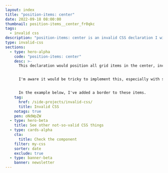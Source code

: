```yaml
---
layout: index
title: "position-items: center"
date: 2022-09-18 08:00:00
thumbnail: position-items__center_fr0qkc
tags:
  - invalid css
description: "position-items: center is an invalid CSS declaration I wish existed."
type: invalid-css
sections:
  - type: hero-alpha
    code: "position-items: center"
    desc: >-
      This declaration would position all grid items in the center, including items in the last row.


      I'm aware it would be tricky to implement this, especially with some combination of numbers of items, but still, it would be nice to have.


      In the example below, I've added a border to these items.
    tag:
      href: /side-projects/invalid-css/
      title: Invalid CSS
    notags: true
    pen: oNdWpZW
  - type: hero-beta
    title: See other not-so-valid CSS things
  - type: cards-alpha
    cta:
      title: Check the component
    filter: my-css
    sorter: date
    exclude: true
  - type: banner-beta
    banner: newsletter
---
```


